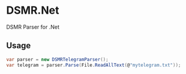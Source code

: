 # DSMR.Net
DSMR Parser for .Net

## Usage

```c#
var parser = new DSMRTelegramParser();
var telegram = parser.Parse(File.ReadAllText(@"mytelegram.txt"));
```
